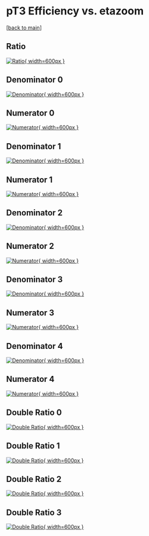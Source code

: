 # pT3 Efficiency vs. etazoom

[[back to main](./)]



## Ratio

[![Ratio](../mtv/var/pT3_base_321_0_eff_etazoom.png){ width=600px }](../mtv/var/pT3_base_321_0_eff_etazoom.pdf)

## Denominator 0

[![Denominator](../mtv/den/pT3_base_321_0_eff_etazoom_den0.png){ width=600px }](../mtv/den/pT3_base_321_0_eff_etazoom_den0.pdf)

## Numerator 0

[![Numerator](../mtv/num/pT3_base_321_0_eff_etazoom_num0.png){ width=600px }](../mtv/num/pT3_base_321_0_eff_etazoom_num0.pdf)

## Denominator 1

[![Denominator](../mtv/den/pT3_base_321_0_eff_etazoom_den1.png){ width=600px }](../mtv/den/pT3_base_321_0_eff_etazoom_den1.pdf)

## Numerator 1

[![Numerator](../mtv/num/pT3_base_321_0_eff_etazoom_num1.png){ width=600px }](../mtv/num/pT3_base_321_0_eff_etazoom_num1.pdf)

## Denominator 2

[![Denominator](../mtv/den/pT3_base_321_0_eff_etazoom_den2.png){ width=600px }](../mtv/den/pT3_base_321_0_eff_etazoom_den2.pdf)

## Numerator 2

[![Numerator](../mtv/num/pT3_base_321_0_eff_etazoom_num2.png){ width=600px }](../mtv/num/pT3_base_321_0_eff_etazoom_num2.pdf)

## Denominator 3

[![Denominator](../mtv/den/pT3_base_321_0_eff_etazoom_den3.png){ width=600px }](../mtv/den/pT3_base_321_0_eff_etazoom_den3.pdf)

## Numerator 3

[![Numerator](../mtv/num/pT3_base_321_0_eff_etazoom_num3.png){ width=600px }](../mtv/num/pT3_base_321_0_eff_etazoom_num3.pdf)

## Denominator 4

[![Denominator](../mtv/den/pT3_base_321_0_eff_etazoom_den4.png){ width=600px }](../mtv/den/pT3_base_321_0_eff_etazoom_den4.pdf)

## Numerator 4

[![Numerator](../mtv/num/pT3_base_321_0_eff_etazoom_num4.png){ width=600px }](../mtv/num/pT3_base_321_0_eff_etazoom_num4.pdf)

## Double Ratio 0

[![Double Ratio](../mtv/ratio/pT3_base_321_0_eff_etazoom_ratio0.png){ width=600px }](../mtv/ratio/pT3_base_321_0_eff_etazoom_ratio0.pdf)

## Double Ratio 1

[![Double Ratio](../mtv/ratio/pT3_base_321_0_eff_etazoom_ratio1.png){ width=600px }](../mtv/ratio/pT3_base_321_0_eff_etazoom_ratio1.pdf)

## Double Ratio 2

[![Double Ratio](../mtv/ratio/pT3_base_321_0_eff_etazoom_ratio2.png){ width=600px }](../mtv/ratio/pT3_base_321_0_eff_etazoom_ratio2.pdf)

## Double Ratio 3

[![Double Ratio](../mtv/ratio/pT3_base_321_0_eff_etazoom_ratio3.png){ width=600px }](../mtv/ratio/pT3_base_321_0_eff_etazoom_ratio3.pdf)

